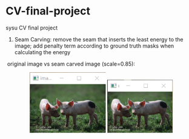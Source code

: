 # CV-final-project
sysu CV final project

1. Seam Carving: remove the seam that inserts the least energy to the image; add penalty term according to ground truth masks when calculating the energy

​		original image vs seam carved image (scale=0.85):

<div align=center><img src="README.assets/image-20220706160518152.png" alt="image-20220706160518152" style="zoom:67%;" />  <img src="README.assets/image-20220706160512696.png" alt="image-20220706160512696" style="zoom:67%;" />

